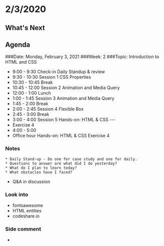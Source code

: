 # 2/3/2020
## What's Next
###
## Agenda	
###Date:	Monday, February 3, 2021
###Week:	 2 
###Topic:	 Introduction to HTML and CSS 
- 9:00	-	9:30	Check-in	Daily Standup & review
- 9:30	-	10:30	Session 1	CSS Properties
- 10:30	-	10:45	Break	 
- 10:45	-	12:00	Session 2	Animation and Media Query
- 12:00	-	1:00	Lunch	 
- 1:00	-	1:45	Session 3	Animation and Media Query
- 1:45	-	2:00	Break	 
- 2:00	-	2:45	Session 4	Flexible Box
- 2:45	-	3:00	Break	 
- 3:00	-	4:00	Session 5	Hands-on: HTML & CSS --- 
- Exercise 4
-  4:00	 -	5:00	
-  Office hour	Hands-on: HTML & CSS Exercise 4


### Notes

	* Daily Stand-up - Do one for case study and one for daily.
	* Questions to answer are what did I do yesterday?
	* What do I plan to learn today?
	* What obstacles have I faced?

- Q&A in discussion 



### Look into

-  fontsawesome
-  HTML entities 
-  codeshare.io
 
### Side comment
- 